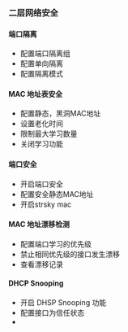 ###	二层网络安全

####	端口隔离

- 配置端口隔离组
- 配置单向隔离
- 配置隔离模式

####	MAC 地址表安全

- 配置静态，黑洞MAC地址
- 设置老化时间
- 限制最大学习数量
- 关闭学习功能

####	端口安全

- 开启端口安全
- 配置安全静态MAC地址
- 开启strsky mac

####	MAC 地址漂移检测

- 配置端口学习的优先级
- 禁止相同优先级的接口发生漂移
- 查看漂移记录

####	DHCP Snooping

- 开启 DHSP Snooping 功能
- 配置接口为信任状态
- 
